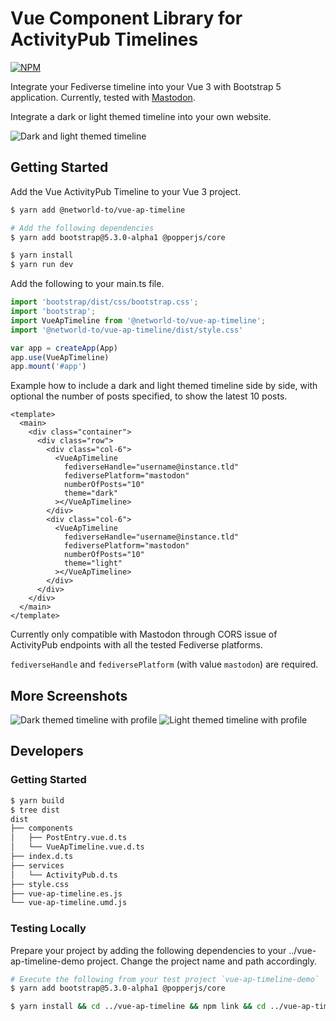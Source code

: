 # Vue Component Library for ActivityPub Timelines

[![NPM](https://nodei.co/npm/@networld-to/vue-ap-timeline.png?compact=true)](https://npmjs.org/package/@networld-to/vue-ap-timeline)

Integrate your Fediverse timeline into your Vue 3 with Bootstrap 5 application.
Currently, tested with [Mastodon](https://joinmastodon.org).

Integrate a dark or light themed timeline into your own website.

![Dark and light themed timeline](https://media.githubusercontent.com/media/networld-to/vue-ap-timeline/main/screenshots/light-and-dark-themed-timelines.png)

## Getting Started

Add the Vue ActivityPub Timeline to your Vue 3 project.

```bash
$ yarn add @networld-to/vue-ap-timeline

# Add the following dependencies
$ yarn add bootstrap@5.3.0-alpha1 @popperjs/core

$ yarn install
$ yarn run dev
```

Add the following to your main.ts file.

```ts
import 'bootstrap/dist/css/bootstrap.css';
import 'bootstrap';
import VueApTimeline from '@networld-to/vue-ap-timeline';
import '@networld-to/vue-ap-timeline/dist/style.css'

var app = createApp(App)
app.use(VueApTimeline)
app.mount('#app')
```

Example how to include a dark and light themed timeline side by side, with optional
the number of posts specified, to show the latest 10 posts.

```vue
<template>
  <main>
    <div class="container">
      <div class="row">
        <div class="col-6">
          <VueApTimeline
            fediverseHandle="username@instance.tld"
            fediversePlatform="mastodon"
            numberOfPosts="10"
            theme="dark"
          ></VueApTimeline>
        </div>
        <div class="col-6">
          <VueApTimeline
            fediverseHandle="username@instance.tld"
            fediversePlatform="mastodon"
            numberOfPosts="10"
            theme="light"
          ></VueApTimeline>
        </div>
      </div>
    </div>
  </main>
</template>
```

Currently only compatible with Mastodon through CORS issue of ActivityPub endpoints
with all the tested Fediverse platforms.

`fediverseHandle` and `fediversePlatform` (with value `mastodon`) are required.

## More Screenshots

![Dark themed timeline with profile](https://media.githubusercontent.com/media/networld-to/vue-ap-timeline/main/screenshots/dark-themed-timeline-with-profile.png)
![Light themed timeline with profile](https://media.githubusercontent.com/media/networld-to/vue-ap-timeline/main/screenshots/light-themed-profile-with-profile.png)

## Developers

### Getting Started

```bash
$ yarn build
$ tree dist
dist
├── components
│   ├── PostEntry.vue.d.ts
│   └── VueApTimeline.vue.d.ts
├── index.d.ts
├── services
│   └── ActivityPub.d.ts
├── style.css
├── vue-ap-timeline.es.js
└── vue-ap-timeline.umd.js
```

### Testing Locally

Prepare your project by adding the following dependencies to your ../vue-ap-timeline-demo
project. Change the project name and path accordingly.

```bash
# Execute the following from your test project `vue-ap-timeline-demo`
$ yarn add bootstrap@5.3.0-alpha1 @popperjs/core

$ yarn install && cd ../vue-ap-timeline && npm link && cd ../vue-ap-timeline-demo && npm link vue-ap-timeline
```